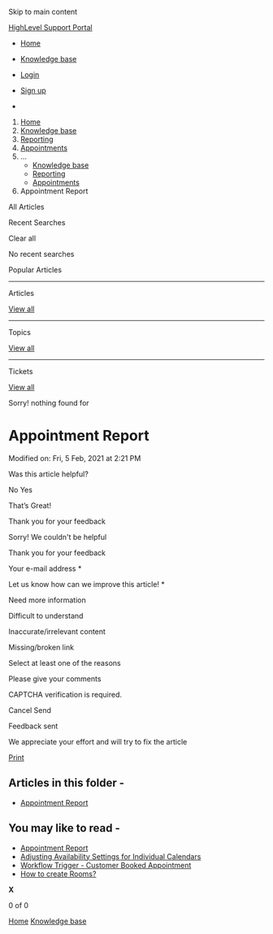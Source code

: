 Skip to main content

[ HighLevel Support Portal ](https://help.gohighlevel.com)

  * [ Home ](/support/home)
  * [ Knowledge base ](/support/solutions)

  * [Login](/support/login)
  * [Sign up](/support/signup)
  * 

  1. [Home](/support/home)
  2. [Knowledge base](/support/solutions)
  3. [Reporting](/support/solutions/48000451278)
  4. [Appointments](/support/solutions/folders/48000676988)
  5. ... 
     * [Knowledge base](/support/solutions)
     * [Reporting](/support/solutions/48000451278)
     * [Appointments](/support/solutions/folders/48000676988)
  6. Appointment Report

All  Articles 

Recent Searches

Clear all

No recent searches

Popular Articles

* * *

Articles

[View all](/support/search/solutions)

* * *

Topics

[View all](/support/search/topics)

* * *

Tickets

[View all](/support/search/tickets)

Sorry! nothing found for   

# Appointment Report

Modified on: Fri, 5 Feb, 2021 at 2:21 PM

Was this article helpful?

No  Yes 

That’s Great!

Thank you for your feedback

Sorry! We couldn't be helpful

Thank you for your feedback

Your e-mail address *

Let us know how can we improve this article! *

Need more information 

Difficult to understand 

Inaccurate/irrelevant content 

Missing/broken link 

Select at least one of the reasons 

Please give your comments 

CAPTCHA verification is required. 

Cancel  Send 

Feedback sent

We appreciate your effort and will try to fix the article

[Print](javascript:print\(\))

## Articles in this folder -

  * [Appointment Report](/support/solutions/articles/48001173728-appointment-report)

## You may like to read -

  * [Appointment Report](/support/solutions/articles/155000002758-appointment-report)
  * [Adjusting Availability Settings for Individual Calendars](/support/solutions/articles/48001155718-adjusting-availability-settings-for-individual-calendars)
  * [Workflow Trigger - Customer Booked Appointment](/support/solutions/articles/155000002675-workflow-trigger-customer-booked-appointment)
  * [How to create Rooms?](/support/solutions/articles/155000001474-how-to-create-rooms-)

**X**

0 of 0 []()

[Home](/support/home) [Knowledge base](/support/solutions)
